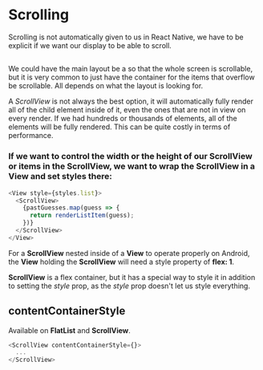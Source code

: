 # Scrolling

Scrolling is not automatically given to us in React Native, we have to be explicit if we want our display to be able to scroll.

## <ScrollView />

We could have the main layout be a <ScrollView> so that the whole screen is scrollable, but it is very common to just have the container for the items that overflow be scrollable. All depends on what the layout is looking for.

A *ScrollView* is not always the best option, it will automatically fully render all of the child element inside of it, even the ones that are not in view on every render. If we had hundreds or thousands of elements, all of the elements will be fully rendered. This can be quite costly in terms of performance.

### If we want to control the width or the height of our ScrollView or items in the ScrollView, we want to wrap the ScrollView in a View and set styles there:

```javascript
<View style={styles.list}>
  <ScrollView>
    {pastGuesses.map(guess => {
      return renderListItem(guess);
    })}
  </ScrollView>
</View>
```

For a **ScrollView** nested inside of a **View** to operate properly on Android, the **View** holding the **ScrollView** will need a style property of **flex: 1**.


**ScrollView** is a flex container, but it has a special way to style it in addition to setting the *style* prop, as the *style* prop doesn't let us style everything.

## contentContainerStyle

Available on **FlatList** and **ScrollView**.

```javascript
<ScrollView contentContainerStyle={}>
  ...
</ScrollView>
```

